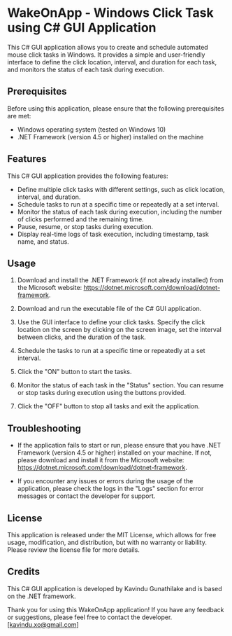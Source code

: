 # WakeOnApp - Windows Click Task using C# GUI Application

This C# GUI application allows you to create and schedule automated mouse click tasks in Windows. It provides a simple and user-friendly interface to define the click location, interval, and duration for each task, and monitors the status of each task during execution.

## Prerequisites

Before using this application, please ensure that the following prerequisites are met:

- Windows operating system (tested on Windows 10)
- .NET Framework (version 4.5 or higher) installed on the machine

## Features

This C# GUI application provides the following features:

- Define multiple click tasks with different settings, such as click location, interval, and duration.
- Schedule tasks to run at a specific time or repeatedly at a set interval.
- Monitor the status of each task during execution, including the number of clicks performed and the remaining time.
- Pause, resume, or stop tasks during execution.
- Display real-time logs of task execution, including timestamp, task name, and status.

## Usage

1. Download and install the .NET Framework (if not already installed) from the Microsoft website: https://dotnet.microsoft.com/download/dotnet-framework.

2. Download and run the executable file of the C# GUI application.

3. Use the GUI interface to define your click tasks. Specify the click location on the screen by clicking on the screen image, set the interval between clicks, and the duration of the task.

4. Schedule the tasks to run at a specific time or repeatedly at a set interval.

5. Click the "ON" button to start the tasks.

6. Monitor the status of each task in the "Status" section. You can resume or stop tasks during execution using the buttons provided.

7. Click the "OFF" button to stop all tasks and exit the application.

## Troubleshooting

- If the application fails to start or run, please ensure that you have .NET Framework (version 4.5 or higher) installed on your machine. If not, please download and install it from the Microsoft website: https://dotnet.microsoft.com/download/dotnet-framework.

- If you encounter any issues or errors during the usage of the application, please check the logs in the "Logs" section for error messages or contact the developer for support.

## License

This application is released under the MIT License, which allows for free usage, modification, and distribution, but with no warranty or liability. Please review the license file for more details.

## Credits

This C# GUI application is developed by Kavindu Gunathilake and is based on the .NET framework.

Thank you for using this WakeOnApp application! If you have any feedback or suggestions, please feel free to contact the developer. [kavindu.xo@gmail.com]

